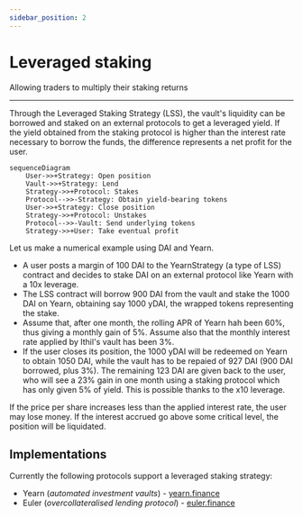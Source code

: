 ```yaml
---
sidebar_position: 2
---
```


# Leveraged staking
Allowing traders to multiply their staking returns

---

Through the Leveraged Staking Strategy (LSS), the vault's liquidity can be borrowed and staked on an external protocols to get a leveraged yield. If the yield obtained from the staking protocol is higher than the interest rate necessary to borrow the funds, the difference represents a net profit for the user.

```mermaid
sequenceDiagram
    User->>+Strategy: Open position
    Vault->>+Strategy: Lend
    Strategy->>+Protocol: Stakes
    Protocol-->>-Strategy: Obtain yield-bearing tokens
    User->>+Strategy: Close position
    Strategy->>+Protocol: Unstakes
    Protocol-->>-Vault: Send underlying tokens
    Strategy->>+User: Take eventual profit
```

Let us make a numerical example using DAI and Yearn.

- A user posts a margin of 100 DAI to the YearnStrategy (a type of LSS) contract and decides to stake DAI on an external protocol like Yearn with a 10x leverage.
- The LSS contract will borrow 900 DAI from the vault and stake the 1000 DAI on Yearn, obtaining say 1000 yDAI, the wrapped tokens representing the stake.
- Assume that, after one month, the rolling APR of Yearn hah been 60%, thus giving a monthly gain of 5%. Assume also that the monthly interest rate applied by Ithil's vault has been 3%. 
- If the user closes its position, the 1000 yDAI will be redeemed on Yearn to obtain 1050 DAI, while the vault has to be repaied of 927 DAI (900 DAI borrowed, plus 3%). The remaining 123 DAI are given back to the user, who will see a 23% gain in one month using a staking protocol which has only given 5% of yield. This is possible thanks to the x10 leverage.

If the price per share increases less than the applied interest rate, the user may lose money.
If the interest accrued go above some critical level, the position will be liquidated.

## Implementations
Currently the following protocols support a leveraged staking strategy:
* Yearn (*automated investment vaults*) - [yearn.finance](https://yearn.finance)
* Euler (*overcollateralised lending protocol*) - [euler.finance](https://euler.finance)
